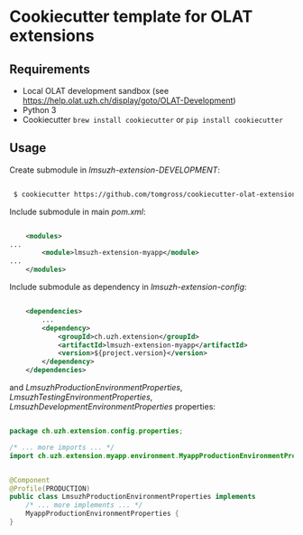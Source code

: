 # Cookiecutter template for OLAT extensions

## Requirements

 * Local OLAT development sandbox (see https://help.olat.uzh.ch/display/goto/OLAT-Development)
 * Python 3
 * Cookiecutter `brew install cookiecutter` or `pip install cookiecutter`

## Usage

Create submodule in *lmsuzh-extension-DEVELOPMENT*:
 
```bash

 $ cookiecutter https://github.com/tomgross/cookiecutter-olat-extension

```

Include submodule in main *pom.xml*:

 
```xml

	<modules>
...
		<module>lmsuzh-extension-myapp</module>
...
    </modules>

```

Include submodule as dependency in *lmsuzh-extension-config*:


```xml

	<dependencies>
	    ...
		<dependency>
			<groupId>ch.uzh.extension</groupId>
			<artifactId>lmsuzh-extension-myapp</artifactId>
			<version>${project.version}</version>
		</dependency>
    </dependencies>
```

and  *LmsuzhProductionEnvironmentProperties*,
*LmsuzhTestingEnvironmentProperties*, *LmsuzhDevelopmentEnvironmentProperties*
properties:

```java

package ch.uzh.extension.config.properties;

/* ... more imports ... */
import ch.uzh.extension.myapp.environment.MyappProductionEnvironmentProperties;


@Component
@Profile(PRODUCTION)
public class LmsuzhProductionEnvironmentProperties implements
    /* ... more implements ... */
	MyappProductionEnvironmentProperties {
}
```

